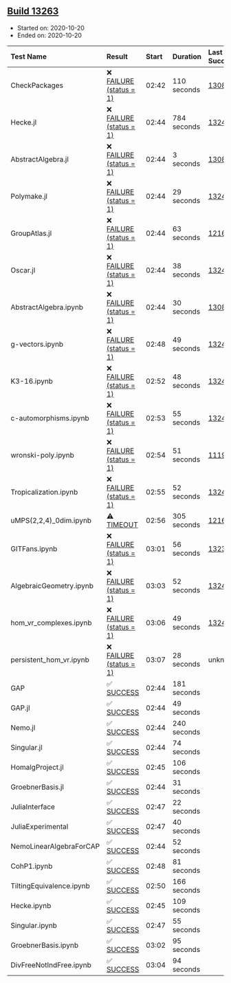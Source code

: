 ## [Build 13263](https://oscarci.mathematik.uni-kl.de/job/oscar/13263/)

* Started on: 2020-10-20
* Ended on: 2020-10-20

| Test Name    | Result | Start | Duration | Last Success | First Failure |
|:-------------|:-------|:------|:---------|:-------------|:--------------|
| CheckPackages | ❌ [FAILURE (status = 1)](https://oscarci.mathematik.uni-kl.de/job/oscar/13263/artifact/logs/build-13263/CheckPackages.log) | 02:42 | 110 seconds | [13085](https://oscarci.mathematik.uni-kl.de/job/oscar/13085/) | [13086](https://oscarci.mathematik.uni-kl.de/job/oscar/13086/) |
| Hecke.jl | ❌ [FAILURE (status = 1)](https://oscarci.mathematik.uni-kl.de/job/oscar/13263/artifact/logs/build-13263/Hecke.jl.log) | 02:44 | 784 seconds | [13246](https://oscarci.mathematik.uni-kl.de/job/oscar/13246/) | [13247](https://oscarci.mathematik.uni-kl.de/job/oscar/13247/) |
| AbstractAlgebra.jl | ❌ [FAILURE (status = 1)](https://oscarci.mathematik.uni-kl.de/job/oscar/13263/artifact/logs/build-13263/AbstractAlgebra.jl.log) | 02:44 | 3 seconds | [13085](https://oscarci.mathematik.uni-kl.de/job/oscar/13085/) | [13086](https://oscarci.mathematik.uni-kl.de/job/oscar/13086/) |
| Polymake.jl | ❌ [FAILURE (status = 1)](https://oscarci.mathematik.uni-kl.de/job/oscar/13263/artifact/logs/build-13263/Polymake.jl.log) | 02:44 | 29 seconds | [13247](https://oscarci.mathematik.uni-kl.de/job/oscar/13247/) | [13248](https://oscarci.mathematik.uni-kl.de/job/oscar/13248/) |
| GroupAtlas.jl | ❌ [FAILURE (status = 1)](https://oscarci.mathematik.uni-kl.de/job/oscar/13263/artifact/logs/build-13263/GroupAtlas.jl.log) | 02:44 | 63 seconds | [12167](https://oscarci.mathematik.uni-kl.de/job/oscar/12167/) | [12168](https://oscarci.mathematik.uni-kl.de/job/oscar/12168/) |
| Oscar.jl | ❌ [FAILURE (status = 1)](https://oscarci.mathematik.uni-kl.de/job/oscar/13263/artifact/logs/build-13263/Oscar.jl.log) | 02:44 | 38 seconds | [13247](https://oscarci.mathematik.uni-kl.de/job/oscar/13247/) | [13248](https://oscarci.mathematik.uni-kl.de/job/oscar/13248/) |
| AbstractAlgebra.ipynb | ❌ [FAILURE (status = 1)](https://oscarci.mathematik.uni-kl.de/job/oscar/13263/artifact/logs/build-13263/AbstractAlgebra.ipynb.log) | 02:44 | 30 seconds | [13085](https://oscarci.mathematik.uni-kl.de/job/oscar/13085/) | [13086](https://oscarci.mathematik.uni-kl.de/job/oscar/13086/) |
| g-vectors.ipynb | ❌ [FAILURE (status = 1)](https://oscarci.mathematik.uni-kl.de/job/oscar/13263/artifact/logs/build-13263/g-vectors.ipynb.log) | 02:48 | 49 seconds | [13247](https://oscarci.mathematik.uni-kl.de/job/oscar/13247/) | [13248](https://oscarci.mathematik.uni-kl.de/job/oscar/13248/) |
| K3-16.ipynb | ❌ [FAILURE (status = 1)](https://oscarci.mathematik.uni-kl.de/job/oscar/13263/artifact/logs/build-13263/K3-16.ipynb.log) | 02:52 | 48 seconds | [13247](https://oscarci.mathematik.uni-kl.de/job/oscar/13247/) | [13248](https://oscarci.mathematik.uni-kl.de/job/oscar/13248/) |
| c-automorphisms.ipynb | ❌ [FAILURE (status = 1)](https://oscarci.mathematik.uni-kl.de/job/oscar/13263/artifact/logs/build-13263/c-automorphisms.ipynb.log) | 02:53 | 55 seconds | [13247](https://oscarci.mathematik.uni-kl.de/job/oscar/13247/) | [13248](https://oscarci.mathematik.uni-kl.de/job/oscar/13248/) |
| wronski-poly.ipynb | ❌ [FAILURE (status = 1)](https://oscarci.mathematik.uni-kl.de/job/oscar/13263/artifact/logs/build-13263/wronski-poly.ipynb.log) | 02:54 | 51 seconds | [11192](https://oscarci.mathematik.uni-kl.de/job/oscar/11192/) | [11193](https://oscarci.mathematik.uni-kl.de/job/oscar/11193/) |
| Tropicalization.ipynb | ❌ [FAILURE (status = 1)](https://oscarci.mathematik.uni-kl.de/job/oscar/13263/artifact/logs/build-13263/Tropicalization.ipynb.log) | 02:55 | 52 seconds | [13247](https://oscarci.mathematik.uni-kl.de/job/oscar/13247/) | [13248](https://oscarci.mathematik.uni-kl.de/job/oscar/13248/) |
| uMPS(2,2,4)_0dim.ipynb | ⚠ [TIMEOUT](https://oscarci.mathematik.uni-kl.de/job/oscar/13263/artifact/logs/build-13263/uMPS-2-2-4-_0dim.ipynb.log) | 02:56 | 305 seconds | [12167](https://oscarci.mathematik.uni-kl.de/job/oscar/12167/) | [12168](https://oscarci.mathematik.uni-kl.de/job/oscar/12168/) |
| GITFans.ipynb | ❌ [FAILURE (status = 1)](https://oscarci.mathematik.uni-kl.de/job/oscar/13263/artifact/logs/build-13263/GITFans.ipynb.log) | 03:01 | 56 seconds | [13234](https://oscarci.mathematik.uni-kl.de/job/oscar/13234/) | [13235](https://oscarci.mathematik.uni-kl.de/job/oscar/13235/) |
| AlgebraicGeometry.ipynb | ❌ [FAILURE (status = 1)](https://oscarci.mathematik.uni-kl.de/job/oscar/13263/artifact/logs/build-13263/AlgebraicGeometry.ipynb.log) | 03:03 | 52 seconds | [13247](https://oscarci.mathematik.uni-kl.de/job/oscar/13247/) | [13248](https://oscarci.mathematik.uni-kl.de/job/oscar/13248/) |
| hom_vr_complexes.ipynb | ❌ [FAILURE (status = 1)](https://oscarci.mathematik.uni-kl.de/job/oscar/13263/artifact/logs/build-13263/hom_vr_complexes.ipynb.log) | 03:06 | 49 seconds | [13247](https://oscarci.mathematik.uni-kl.de/job/oscar/13247/) | [13248](https://oscarci.mathematik.uni-kl.de/job/oscar/13248/) |
| persistent_hom_vr.ipynb | ❌ [FAILURE (status = 1)](https://oscarci.mathematik.uni-kl.de/job/oscar/13263/artifact/logs/build-13263/persistent_hom_vr.ipynb.log) | 03:07 | 28 seconds | unknown | unknown |
| GAP | ✅ [SUCCESS](https://oscarci.mathematik.uni-kl.de/job/oscar/13263/artifact/logs/build-13263/GAP.log) | 02:44 | 181 seconds |  |  |
| GAP.jl | ✅ [SUCCESS](https://oscarci.mathematik.uni-kl.de/job/oscar/13263/artifact/logs/build-13263/GAP.jl.log) | 02:44 | 49 seconds |  |  |
| Nemo.jl | ✅ [SUCCESS](https://oscarci.mathematik.uni-kl.de/job/oscar/13263/artifact/logs/build-13263/Nemo.jl.log) | 02:44 | 240 seconds |  |  |
| Singular.jl | ✅ [SUCCESS](https://oscarci.mathematik.uni-kl.de/job/oscar/13263/artifact/logs/build-13263/Singular.jl.log) | 02:44 | 74 seconds |  |  |
| HomalgProject.jl | ✅ [SUCCESS](https://oscarci.mathematik.uni-kl.de/job/oscar/13263/artifact/logs/build-13263/HomalgProject.jl.log) | 02:45 | 106 seconds |  |  |
| GroebnerBasis.jl | ✅ [SUCCESS](https://oscarci.mathematik.uni-kl.de/job/oscar/13263/artifact/logs/build-13263/GroebnerBasis.jl.log) | 02:44 | 31 seconds |  |  |
| JuliaInterface | ✅ [SUCCESS](https://oscarci.mathematik.uni-kl.de/job/oscar/13263/artifact/logs/build-13263/JuliaInterface.log) | 02:47 | 22 seconds |  |  |
| JuliaExperimental | ✅ [SUCCESS](https://oscarci.mathematik.uni-kl.de/job/oscar/13263/artifact/logs/build-13263/JuliaExperimental.log) | 02:47 | 40 seconds |  |  |
| NemoLinearAlgebraForCAP | ✅ [SUCCESS](https://oscarci.mathematik.uni-kl.de/job/oscar/13263/artifact/logs/build-13263/NemoLinearAlgebraForCAP.log) | 02:44 | 52 seconds |  |  |
| CohP1.ipynb | ✅ [SUCCESS](https://oscarci.mathematik.uni-kl.de/job/oscar/13263/artifact/logs/build-13263/CohP1.ipynb.log) | 02:48 | 81 seconds |  |  |
| TiltingEquivalence.ipynb | ✅ [SUCCESS](https://oscarci.mathematik.uni-kl.de/job/oscar/13263/artifact/logs/build-13263/TiltingEquivalence.ipynb.log) | 02:50 | 166 seconds |  |  |
| Hecke.ipynb | ✅ [SUCCESS](https://oscarci.mathematik.uni-kl.de/job/oscar/13263/artifact/logs/build-13263/Hecke.ipynb.log) | 02:45 | 109 seconds |  |  |
| Singular.ipynb | ✅ [SUCCESS](https://oscarci.mathematik.uni-kl.de/job/oscar/13263/artifact/logs/build-13263/Singular.ipynb.log) | 02:47 | 55 seconds |  |  |
| GroebnerBasis.ipynb | ✅ [SUCCESS](https://oscarci.mathematik.uni-kl.de/job/oscar/13263/artifact/logs/build-13263/GroebnerBasis.ipynb.log) | 03:02 | 95 seconds |  |  |
| DivFreeNotIndFree.ipynb | ✅ [SUCCESS](https://oscarci.mathematik.uni-kl.de/job/oscar/13263/artifact/logs/build-13263/DivFreeNotIndFree.ipynb.log) | 03:04 | 94 seconds |  |  |
